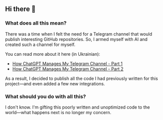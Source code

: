 ## Hi there 👋

### What does all this mean?  

There was a time when I felt the need for a Telegram channel that would publish interesting GitHub repositories. So, I armed myself with AI and created such a channel for myself.  

You can read more about it here (in Ukrainian):  

- [How ChatGPT Manages My Telegram Channel - Part 1](https://drukarnia.com.ua/articles/yak-chatgpt-vede-za-mene-kanal-v-telegram-i-u-nogo-ce-maizhe-vikhodit-chastina-1-VywRW)  
- [How ChatGPT Manages My Telegram Channel - Part 2](https://drukarnia.com.ua/articles/yak-chatgpt-vede-za-mene-kanal-v-telegram-i-u-nogo-ce-maizhe-vikhodit-chastina-2-X9Yjz)  

As a result, I decided to publish all the code I had previously written for this project—and even added a few new integrations.

### What should you do with all this? 

I don't know. I'm gifting this poorly written and unoptimized code to the world—what happens next is no longer my concern.
